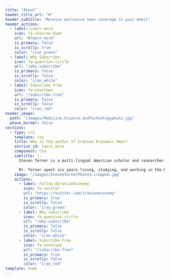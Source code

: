 ```yaml
---
title: "About"
header_title_url: "#"
header_subtitle: "Receive exclusive news coverage in your email"
header_actions:
  - label: Learn more
    icon: fa-chevron-down
    url: "#learn_more"
    is_primary: false
    is_scrolly: true
    color: "iran_green"
  - label: Why Subscribe
    icon: fa-question-circle
    url: "/why-subscribe"
    is_primary: false
    is_scrolly: false
    color: "iran_white"
  - label: Subscribe Free
    icon: fa-envelope
    url: "/subscribe-free"
    is_primary: false
    is_scrolly: false
    color: "iran_red"
header_image:
  path: "/images/Medicine,Science,andTechnologyphoto.jpg"
  phone_border: false
sections:
  - type: cta
    template: cta
    title: Who is the author of Iranian Economic News?
    section_id: learn_more
    component: Cta
    subtitle: |-
      Steven Terner is a multi-lingual American scholar and researcher who has spent more than a decade specializing in socio-political and economic analysis of the Middle East and Central/West Asia, with a focus on Iran. His intent is to serve as a cultural liaison, guiding international business in expanding global markets.

      Mr. Terner spent six years living, studying, and working in the Middle East. His professional experience includes the Jerusalem Post, the Indian Embassy in Israel, and the Atlantic Council and Hudson Institute think tanks in Washington, DC. He holds an MA in Middle East Studies, an MA in Government, and is completing a PhD in Middle East History.
    image: "/images/StevenTernerPhoto2-cropped.jpg"
    actions:
      - label: Follow @IranianEconomy
        icon: fa-twitter
        url: "https://twitter.com/iranianeconomy"
        is_primary: true
        is_scrolly: false
        color: "iran_green"
      - label: Why Subscribe
        icon: fa-question-circle
        url: "/why-subscribe"
        is_primary: false
        is_scrolly: false
        color: "iran_white"
      - label: Subscribe Free
        icon: fa-envelope
        url: "/subscribe-free"
        is_primary: true
        is_scrolly: false
        color: "iran_red"
template: home
---
```


